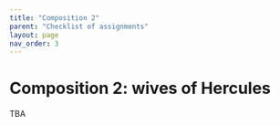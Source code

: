 ```yaml
---
title: "Composition 2"
parent: "Checklist of assignments"
layout: page
nav_order: 3
---
```


# Composition 2: wives of Hercules

TBA
